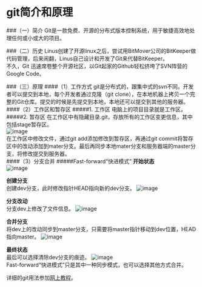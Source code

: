 git简介和原理
===

###（一）简介
Git是一款免费、开源的分布式版本控制系统，用于敏捷高效地处理任何或小或大的项目。  

###（二）历史
Linus创建了开源linux之后，尝试用BitMover公司的BitKeeper做代码管理，后来闹翻，Linus自己设计和开发了Git来代替BitKeeper。  
不久，Git 迅速席卷整个开源社区，以Git起家的Github轻松挤垮了SVN阵营的Google Code。

###（三）原理
####（1）工作方式
git是分布式的，跟集中式的svn不同。开发者可以提交到本地，每个开发者通过克隆（git clone），在本地机器上拷贝一个完整的Git仓库。提交的时候是先提交到本地，本地还可以提交到其他的服务器。  
####（2）工作区和暂存区
#####1. 工作区
电脑上的项目目录就是工作区。
#####2. 暂存区
在工作区中有隐藏目录.git，存放所有的工作区变更信息，其中包括stage暂存区。  
![image](https://github.com/wangpeifeng669/DevelopStudy/blob/master/ProjectManager/pic/git%E7%AE%80%E4%BB%8B%E5%92%8C%E5%8E%9F%E7%90%861.jpeg?raw=true)  
在工作区中修改文件，通过git add添加修改到暂存区，再通过git commit将暂存区中的改动添加到mater分支。最后再同步本地mater分支和服务器端的master分支，将修改提交到服务器。  
####（3）分支合并
#####Fast-forward“快进模式”
**开始状态**  
![image](https://github.com/wangpeifeng669/DevelopStudy/blob/master/ProjectManager/pic/git%E7%AE%80%E4%BB%8B%E5%92%8C%E5%8E%9F%E7%90%862.png?raw=true)  

**创建分支**  
创建dev分支，此时修改指针HEAD指向新的dev分支。
![image](https://github.com/wangpeifeng669/DevelopStudy/blob/master/ProjectManager/pic/git%E7%AE%80%E4%BB%8B%E5%92%8C%E5%8E%9F%E7%90%863.png?raw=true)  

**分支改动**  
分支dev上修改了文件信息。
![image](https://github.com/wangpeifeng669/DevelopStudy/blob/master/ProjectManager/pic/git%E7%AE%80%E4%BB%8B%E5%92%8C%E5%8E%9F%E7%90%864.png?raw=true)  

**合并分支**  
将dev上的改动同步到master分支，只需要将master指针移动到dev位置，HEAD指向master。
![image](https://github.com/wangpeifeng669/DevelopStudy/blob/master/ProjectManager/pic/git%E7%AE%80%E4%BB%8B%E5%92%8C%E5%8E%9F%E7%90%865.png?raw=true)  

**最终状态**  
最后可以选择清除dev分支的痕迹。
![image](https://github.com/wangpeifeng669/DevelopStudy/blob/master/ProjectManager/pic/git%E7%AE%80%E4%BB%8B%E5%92%8C%E5%8E%9F%E7%90%866.png?raw=true)  
Fast-forward“快进模式”只是其中一种同步模式，也可以选择其他方式合并。  

详细的git用法参加[网上教程](http://www.liaoxuefeng.com/wiki/0013739516305929606dd18361248578c67b8067c8c017b000)。